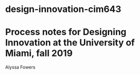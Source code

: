 # design-innovation-cim643

<h1>Process notes for Designing Innovation at the University of Miami, fall 2019</h1>
Alyssa Fowers
